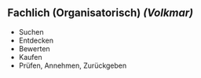 ## Fachlich (Organisatorisch) _(Volkmar)_
- Suchen
- Entdecken
- Bewerten
- Kaufen
- Prüfen, Annehmen, Zurückgeben
